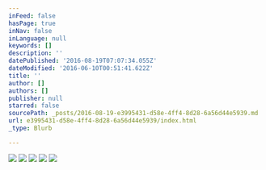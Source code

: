 ```yaml
---
inFeed: false
hasPage: true
inNav: false
inLanguage: null
keywords: []
description: ''
datePublished: '2016-08-19T07:07:34.055Z'
dateModified: '2016-06-10T00:51:41.622Z'
title: ''
author: []
authors: []
publisher: null
starred: false
sourcePath: _posts/2016-08-19-e3995431-d58e-4ff4-8d28-6a56d44e5939.md
url: e3995431-d58e-4ff4-8d28-6a56d44e5939/index.html
_type: Blurb

---
```

![](https://the-grid-user-content.s3-us-west-2.amazonaws.com/c3485a1b-9216-44df-8517-e683c51c4bd9.jpg)
![](https://the-grid-user-content.s3-us-west-2.amazonaws.com/9f9dc208-a281-46fe-9b8b-e8b26b64044e.jpg)
![](https://the-grid-user-content.s3-us-west-2.amazonaws.com/40f5a040-4871-49d2-9627-b79edd02277b.jpg)
![](https://the-grid-user-content.s3-us-west-2.amazonaws.com/0bb6e12a-797e-41a5-8116-f345bd2f9543.jpg)
![](https://the-grid-user-content.s3-us-west-2.amazonaws.com/f78ea111-b19c-4621-8ac9-506d086c2d39.jpg)